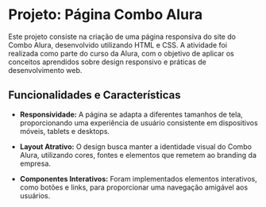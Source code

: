 # Projeto: Página Combo Alura

Este projeto consiste na criação de uma página responsiva do site do Combo Alura, desenvolvido utilizando HTML e CSS. A atividade foi realizada como parte do curso da Alura, com o objetivo de aplicar os conceitos aprendidos sobre design responsivo e práticas de desenvolvimento web.

## Funcionalidades e Características

- **Responsividade:** A página se adapta a diferentes tamanhos de tela, proporcionando uma experiência de usuário consistente em dispositivos móveis, tablets e desktops.

- **Layout Atrativo:** O design busca manter a identidade visual do Combo Alura, utilizando cores, fontes e elementos que remetem ao branding da empresa.

- **Componentes Interativos:** Foram implementados elementos interativos, como botões e links, para proporcionar uma navegação amigável aos usuários.

